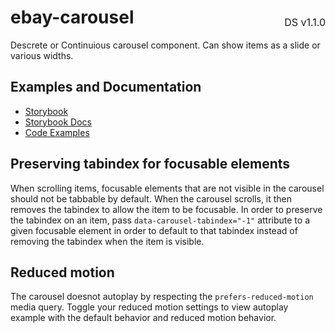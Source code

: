 <h1 style="display: flex; justify-content: space-between; align-items: center;">
    <span>
        ebay-carousel
    </span>
    <span style="font-weight: normal; font-size: medium; margin-bottom: -15px;">
        DS v1.1.0
    </span>
</h1>

Descrete or Continuious carousel component. Can show items as a slide or various widths.

## Examples and Documentation

- [Storybook](https://ebay.github.io/ebayui-core/?path=/story/navigation-disclosure-ebay-carousel)
- [Storybook Docs](https://ebay.github.io/ebayui-core/?path=/docs/navigation-disclosure-ebay-carousel)
- [Code Examples](https://github.com/eBay/ebayui-core/tree/master/src/components/ebay-carousel/examples)

## Preserving tabindex for focusable elements

When scrolling items, focusable elements that are not visible in the carousel should not be tabbable by default. When the carousel scrolls, it then removes the tabindex to allow the item to be focusable.
In order to preserve the tabindex on an item, pass `data-carousel-tabindex="-1"` attribute to a given focusable element in order to default to that tabindex instead of removing the tabindex when the item is visible.

## Reduced motion

The carousel doesnot autoplay by respecting the `prefers-reduced-motion` media query. Toggle your reduced motion settings to view autoplay example with the default behavior and reduced motion behavior.
